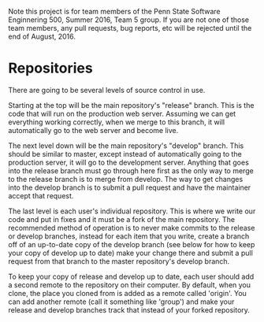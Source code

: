 
Note this project is for team members of the Penn State Software Enginnering 500, Summer 2016, Team 5 group. If you are not one of those team members, any pull requests, bug reports, etc will be rejected until the end of August, 2016. 

Repositories
============

There are going to be several levels of source control in use. 

Starting at the top will be the main repository's "release" branch. This is the code that will run on the production web server. Assuming we can get everything working correctly, when we merge to this branch, it will automatically go to the web server and become live.

The next level down will be the main repository's "develop" branch. This should be similar to master, except instead of automatically going to the production server, it will go to the development server. Anything that goes into the release branch must go through here first as the only way to merge to the release branch is to merge from develop. The way to get changes into the develop branch is to submit a pull request and have the maintainer accept that request.

The last level is each user's individual repository. This is where we write our code and put in fixes and it must be a fork of the main repository. The recommended method of operation is to never make commits to the release or develop branches, instead for each item that you write, create a branch off of an up-to-date copy of the develop branch (see below for how to keep your copy of develop up to date) make your change there and submit a pull request from that branch to the master repository's develop branch.

To keep your copy of release and develop up to date, each user should add a second remote to the repository on their computer. By default, when you clone, the place you cloned from is added as a remote called 'origin'. You can add another remote (call it something like 'group') and make your release and develop branches track that instead of your forked repository.
